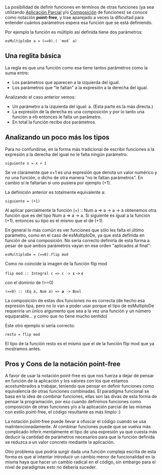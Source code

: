 La posibilidad de definir funciones en términos de otras funciones (ya sea utilizando [Aplicación Parcial](aplicacion-parcial.md) y/o [Composición](composicion.md) de funciones) se conoce como notación **point-free**, y trae aparejado a veces la dificultad para entender cuántos parámetros espera esa función que se está definiendo.

Por ejemplo la función es múltiplo así definida tiene dos parámetros:

`` esMultiploDe a = (==0).( `mod` a) ``

Una reglita básica
------------------

La regla es que una función como esa tiene tantos parámetros como la suma entre:

-   Los parámetros que aparecen a la izquierda del igual.
-   Los parámetros que "le faltan" a la expresión a la derecha del igual.

Analizando el caso anterior vemos:

-   Un parámetro a la izquierda del igual: a. (Esta parte es la más directa.)
-   La expresión de la derecha es una composición y por lo tanto una función a-&gt;b entonces le falta un parámetro.
-   En total la función recibe dos parámetros.

Analizando un poco más los tipos
--------------------------------

Para no confundirse, en la forma más tradicional de escribir funciones a la expresión a la derecha del igual no le falta ningún parámetro:

`siguiente x = x + 1`

Se ve claramente que x+1 es una expresión que denota un valor numérico y no una función, o dicho de otra manera "no le faltan parámetros". En cambio sí le faltarían si uno pusiera por ejemplo (+1).

La definición anterior es totalmente equivalente a:

`siguiente = (+1)`

Al aplicar parcialmente la función (+) :: Num a =&gt; a -&gt; a -&gt; a obtenemos otra función que es del tipo Num a =&gt; a -&gt; a. Si siguiente es igual a la función (+1), entonces su tipo es el mismo que el de (+1).

En general lo más común es ver funciones que sólo les falta el último parámetro, como en el caso de esMultiploDe, ya que está definida en función de una composición. No sería correcto definirla de esta forma a pesar de que ambos parámetros vayan en ese orden "aplicados al final":

`esMultiploDe = (==0).flip mod`

Como no coincide la imagen de la función flip mod

`flip mod :: Integral c => c -> `**`c` `->` `c`**

con el dominio de (==0)

`(==0) :: (Eq a, Num a) => `**`a`**` -> Bool`

La composición de estas dos funciones no es correcta (de hecho esa expresión tipa, pero no lo van a poder usar porque el tipo de esMultiploDe requeriría un único argumento que sea a la vez una función y un número equiparable... y como que no tiene mucho sentido)

Este otro ejemplo sí sería correcto:

`resto = flip mod`

El tipo de la función resto es el mismo que el de la función flip mod que ya mostramos antes.

Pros y Cons de la notación point-free
-------------------------------------

A favor de usar la notación point-free es que nos fuerza a dejar de pensar en función de la aplicación y los valores con los que estamos acostumbrados a trabajar, teniendo que pensar en definir funciones como equivalencia de otras funciones combinadas. El paradigma funcional se basa en la idea de combinar funciones, ellas son las divas de esta forma de pensar la programación, por eso cuando definimos funciones como composición de otras funciones y/o a la aplicación parcial de las mismas con estilo point-free, el código resultante es más limpio :)

La notación point-free puede llevar a ofuscar el código cuando se usa malintencionadamente. Al combinar funciones puede que se vuelva más complicado inferir mentalmente el tipo de una expresión ya que cuesta más deducir la cantidad de parámetros necesarios para que la función definida se reduzca a un valor concreto mediante la aplicación.

Otro problema que podría surgir dada una función compleja escrita de esta forma es que al intentar introducir un cambio menor de funcionalidad en la misma haya que hacer un cambio radical en el código, sin embargo para el nivel de paradigmas esto no debería suceder.
